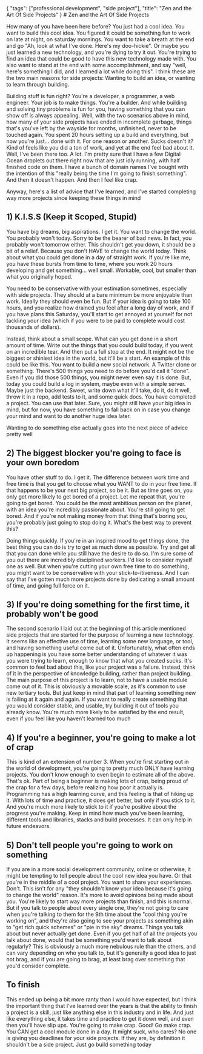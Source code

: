 <meta>
    {
        "tags": ["professional development", "side project"],
        "title": "Zen and the Art Of Side Projects"
    }
</meta>
# Zen and the Art Of Side Projects

How many of you have been here before? You just had a cool idea. You want to build this cool idea. You figured it could be something fun to work on late at night, on saturday mornings. You want to take a breath at the end and go "Ah, look at what I've done. Here's my doo-hickie". Or maybe you just learned a new technology, and you're dying to try it out. You're trying to find an idea that could be good to have this new technology made with. You also want to stand at the end with some accomplishment, and say "well, here's something I did, and I learned a lot while doing this". I think these are the two main reasons for side projects: Wanting to build an idea, or wanting to learn through building.

Building stuff is fun right? You're a developer, a programmer, a web engineer. Your job is to make things. You're a builder. And while building and solving tiny problems is fun for you, having something that you can show off is always appealing. Well, with the two scenarios above in mind, how many of your side projects have ended in incomplete garbage, things that's you've left by the wayside for months, unfinished, never to be touched again. You spent 20 hours setting up a build and everything, but now you're just... done with it. For one reason or another. Sucks doesn't it? Kind of feels like you did a ton of work, and yet at the end feel bad about it. Well, I've been there too. A lot. I'm pretty sure that I have a few Digital Ocean droplets out there right now that are just idly running, with half finished code on them. I have a bunch of domain names I've bought with the intention of this "really being the time I'm going to finish something". And then it doesn't happen. And then I feel like crap.

Anyway, here's a list of advice that I've learned, and I've started completing way more projects since keeping these things in mind

## 1) K.I.S.S (Keep it Scoped, Stupid)

You have big dreams, big aspirations. I get it. You want to change the world. You probably won't today. Sorry to be the bearer of bad news. In fact, you probably won't tomorrow either. This shouldn't get you down, it should be a bit of a relief. Because you don't HAVE to change the world today. Think about what you could get done in a day of straight work. If you're like me, you have these bursts from time to time, where you work 20 hours developing and get something... well small. Workable, cool, but smaller than what you originally hoped.

You need to be conservative with your estimation sometimes, especially with side projects. They should at a bare minimum be more enjoyable than work. Ideally they should even be fun. But if your idea is going to take 100 hours, and you realize how drained you feel after a long day of work, and if you have plans this Saturday, you'll start to get annoyed at yourself for not tackling your idea (which if you were to be paid to complete would cost thousands of dollars).

Instead, think about a small scope. What can you get done in a short amount of time. Write out the things that you could build today, if you went on an incredible tear. And then put a full stop at the end. It might not be the biggest or shiniest idea in the world, but it'll be a start. An example of this could be like this. You want to build a new social network. A Twitter clone or something. There's 500 things you need to do before you'd call it "done". Even if you did those 500 things, you might never even say it is done. But, today you could build a log in system, maybe even with a simple server. Maybe just the backend. Sweet, write down what it'll take, do it, do it well, throw it in a repo, add tests to it, and some quick docs. You have completed a project. You can use that later. Sure, you might still have your big idea in mind, but for now, you have something to fall back on in case you change your mind and want to do another huge idea later.

Wanting to do something else actually goes into the next piece of advice pretty well

## 2) The biggest blocker you're going to face is your own boredom

You have other stuff to do. I get it. The difference between work time and free time is that you get to choose what you WANT to do in your free time. If that happens to be your next big project, so be it. But as time goes on, you only get more likely to get bored of a project. Let me repeat that, you're going to get bored. You could be the most ambitious person on the planet, with an idea you're incredibly passionate about. You're still going to get bored. And if you're not making money from that thing that's boring you, you're probably just going to stop doing it. What's the best way to prevent this?

Doing things quickly. If you're in an inspired mood to get things done, the best thing you can do is try to get as much done as possible. Try and get all that you can done while you still have the desire to do so. I'm sure some of you out there are incredibly disciplined workers. I'd like to consider myself one as well. But when you're cutting your own free time to do something, you might want to be conservative with your stick-to-itiveness. And I can say that I've gotten much more projects done by dedicating a small amount of time, and going full force on it.

## 3) If you're doing something for the first time, it probably won't be good

The second scenario I laid out at the beginning of this article mentioned side projects that are started for the purpose of learning a new technology. It seems like an effective use of time, learning some new language, or tool, and having something useful come out of it. Unfortunately, what often ends up happening is you have some better understanding of whatever it was you were trying to learn, enough to know that what you created sucks. It's common to feel bad about this, like your project was a failure. Instead, think of it in the perspective of knowledge building, rather than project building. The main purpose of this project is to learn, not to have a usable module come out of it. This is obviously a movable scale, as it's common to use new tertiary tools. But just keep in mind that part of learning something new is failing at it again and again. If you want to really create something that you would consider stable, and usable, try building it out of tools you already know. You're much more likely to be satisfied by the end result, even if you feel like you haven't learned too much

## 4) If you're a beginner, you're going to make a lot of crap

This is kind of an extension of number 3. When you're first starting out in the world of development, you're going to pretty much ONLY have learning projects. You don't know enough to even begin to estimate all of the above. That's ok. Part of being a beginner is making lots of crap, being proud of the crap for a few days, before realizing how poor it actually is. Programming has a high learning curve, and this feeling is that of hiking up it. With lots of time and practice, it does get better, but only if you stick to it. And you're much more likely to stick to it if you're positive about the progress you're making. Keep in mind how much you've been learning, different tools and libraries, stacks and build processes. It can only help in future endeavors.

## 5) Don't tell people you're going to work on something

If you are in a more social development community, online or otherwise, it might be tempting to tell people about the cool new idea you have. Or that you're in the middle of a cool project. You want to share your experiences. Don't. This isn't for any "they shouldn't know your idea because it's going to change the world" reason. It's more to avoid opinions being made about you. You're likely to start way more projects than finish, and this is normal. But if you talk to people about every single one, they're not going to care when you're talking to them for the 9th time about the "cool thing you're working on", and they're also going to see your projects as something akin to "get rich quick schemes" or "pie in the sky" dreams. Things you talk about but never actually get done. Even if you get half of all the projects you talk about done, would that be something you'd want to talk about regularly? This is obviously a much more nebulous rule than the others, and can vary depending on who you talk to, but it's generally a good idea to just not brag, and if you are going to brag, at least brag over something that you'd consider complete.

## To finish

This ended up being a bit more ranty than I would have expected, but I think the important thing that I've learned over the years is that the ability to finish a project is a skill, just like anything else in this industry and in life. And just like everything else, it takes time and practice to get it down well, and even then you'll have slip ups. You're going to make crap. Good! Go make crap. You CAN get a cool module done in a day. It might suck, who cares? No one is giving you deadlines for your side projects. If they are, by definition it shouldn't be a side project. Just go build something today

